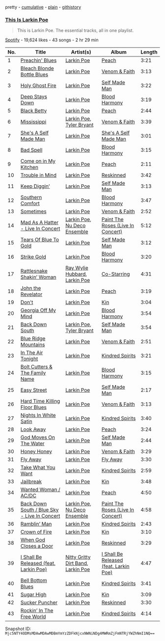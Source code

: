 pretty - [cumulative](/playlists/cumulative/37i9dQZF1DZ06evO4gv01w.md) - [plain](/playlists/plain/37i9dQZF1DZ06evO4gv01w) - [githistory](https://github.githistory.xyz/mackorone/spotify-playlist-archive/blob/main/playlists/plain/37i9dQZF1DZ06evO4gv01w)

### [This Is Larkin Poe](https://open.spotify.com/playlist/37i9dQZF1DZ06evO4gv01w)

> This is Larkin Poe\. The essential tracks, all in one playlist.

[Spotify](https://open.spotify.com/user/spotify) - 19,624 likes - 43 songs - 2 hr 29 min

| No. | Title | Artist(s) | Album | Length |
|---|---|---|---|---|
| 1 | [Preachin' Blues](https://open.spotify.com/track/2oVDBaesJPlOsvr3FmRIFW) | [Larkin Poe](https://open.spotify.com/artist/7d10VF1J4LqW7vrpPOngzm) | [Peach](https://open.spotify.com/album/0rvaC10w4nAe8NT8y2Zuwl) | 3:21 |
| 2 | [Bleach Blonde Bottle Blues](https://open.spotify.com/track/087pkHhO4DtAZ3AzFtNZGo) | [Larkin Poe](https://open.spotify.com/artist/7d10VF1J4LqW7vrpPOngzm) | [Venom & Faith](https://open.spotify.com/album/4XflGGrR7ASWoMNVfy7txI) | 3:13 |
| 3 | [Holy Ghost Fire](https://open.spotify.com/track/2cjmpXHMfblf5Z8Ddzav1w) | [Larkin Poe](https://open.spotify.com/artist/7d10VF1J4LqW7vrpPOngzm) | [Self Made Man](https://open.spotify.com/album/4jwVtyG5s22UpGqKOZishP) | 3:22 |
| 4 | [Deep Stays Down](https://open.spotify.com/track/2IbB995oiJcMJXTfkMHioG) | [Larkin Poe](https://open.spotify.com/artist/7d10VF1J4LqW7vrpPOngzm) | [Blood Harmony](https://open.spotify.com/album/1mjMp0hRihcOnePY4DTfHj) | 3:19 |
| 5 | [Black Betty](https://open.spotify.com/track/14b07Oyy41Y243WaJJivSO) | [Larkin Poe](https://open.spotify.com/artist/7d10VF1J4LqW7vrpPOngzm) | [Peach](https://open.spotify.com/album/0rvaC10w4nAe8NT8y2Zuwl) | 2:44 |
| 6 | [Mississippi](https://open.spotify.com/track/0JsQSLUInJGc5RmWAOBs9p) | [Larkin Poe](https://open.spotify.com/artist/7d10VF1J4LqW7vrpPOngzm), [Tyler Bryant](https://open.spotify.com/artist/2v92dBj0AnGGPVyuxesKZi) | [Venom & Faith](https://open.spotify.com/album/4XflGGrR7ASWoMNVfy7txI) | 3:39 |
| 7 | [She's A Self Made Man](https://open.spotify.com/track/7Bu4ET2R5zKAeqM68l3Oqk) | [Larkin Poe](https://open.spotify.com/artist/7d10VF1J4LqW7vrpPOngzm) | [She's A Self Made Man](https://open.spotify.com/album/6dzXBWjuzGjI5TQxJWBh7G) | 3:01 |
| 8 | [Bad Spell](https://open.spotify.com/track/5ixdi1J5GIRKmmwqJiyINe) | [Larkin Poe](https://open.spotify.com/artist/7d10VF1J4LqW7vrpPOngzm) | [Blood Harmony](https://open.spotify.com/album/0Xf5P65OiLJlSF9h6DmZqe) | 3:15 |
| 9 | [Come on in My Kitchen](https://open.spotify.com/track/579GL5nioUg1vxV1ilSFRR) | [Larkin Poe](https://open.spotify.com/artist/7d10VF1J4LqW7vrpPOngzm) | [Peach](https://open.spotify.com/album/0rvaC10w4nAe8NT8y2Zuwl) | 2:11 |
| 10 | [Trouble in Mind](https://open.spotify.com/track/0e3ElMapLJIe0uIchrFVBt) | [Larkin Poe](https://open.spotify.com/artist/7d10VF1J4LqW7vrpPOngzm) | [Reskinned](https://open.spotify.com/album/4UwbVHSo5yrp4jkOIrKsRo) | 3:42 |
| 11 | [Keep Diggin’](https://open.spotify.com/track/2wD0XO7uJWtwdp7p3U1YwI) | [Larkin Poe](https://open.spotify.com/artist/7d10VF1J4LqW7vrpPOngzm) | [Self Made Man](https://open.spotify.com/album/4jwVtyG5s22UpGqKOZishP) | 3:13 |
| 12 | [Southern Comfort](https://open.spotify.com/track/6SrhbwzEATeafnd0DmkiuA) | [Larkin Poe](https://open.spotify.com/artist/7d10VF1J4LqW7vrpPOngzm) | [Blood Harmony](https://open.spotify.com/album/1mjMp0hRihcOnePY4DTfHj) | 3:47 |
| 13 | [Sometimes](https://open.spotify.com/track/32EakGEjZPjasCLjHN5ktx) | [Larkin Poe](https://open.spotify.com/artist/7d10VF1J4LqW7vrpPOngzm) | [Venom & Faith](https://open.spotify.com/album/4XflGGrR7ASWoMNVfy7txI) | 2:52 |
| 14 | [Mad As A Hatter \- Live In Concert](https://open.spotify.com/track/0on0Y3tC9iHoPGYPBoJgFY) | [Larkin Poe](https://open.spotify.com/artist/7d10VF1J4LqW7vrpPOngzm), [Nu Deco Ensemble](https://open.spotify.com/artist/4GYUlFINfLTLni6bN7SbAK) | [Paint The Roses \(Live In Concert\)](https://open.spotify.com/album/2rIe2vSV47OAhOBLNtCWmu) | 5:12 |
| 15 | [Tears Of Blue To Gold](https://open.spotify.com/track/1Pcj2cc5mMvIUfZ7HgfHaD) | [Larkin Poe](https://open.spotify.com/artist/7d10VF1J4LqW7vrpPOngzm) | [Self Made Man](https://open.spotify.com/album/4jwVtyG5s22UpGqKOZishP) | 3:12 |
| 16 | [Strike Gold](https://open.spotify.com/track/4vuqP2NPI5QaxvBJll1kCO) | [Larkin Poe](https://open.spotify.com/artist/7d10VF1J4LqW7vrpPOngzm) | [Blood Harmony](https://open.spotify.com/album/0Xf5P65OiLJlSF9h6DmZqe) | 3:20 |
| 17 | [Rattlesnake Shakin’ Woman](https://open.spotify.com/track/4dfRbmnFnT5yjjqHJ4mcdM) | [Ray Wylie Hubbard](https://open.spotify.com/artist/4gQ8biCMcMrOuBdJx639Q0), [Larkin Poe](https://open.spotify.com/artist/7d10VF1J4LqW7vrpPOngzm) | [Co\-Starring](https://open.spotify.com/album/4vRwOE5KE82xb6n9uQi8ET) | 4:31 |
| 18 | [John the Revelator](https://open.spotify.com/track/1Ozg06SCQcx6yBoIie8Xo7) | [Larkin Poe](https://open.spotify.com/artist/7d10VF1J4LqW7vrpPOngzm) | [Peach](https://open.spotify.com/album/0rvaC10w4nAe8NT8y2Zuwl) | 3:19 |
| 19 | [Don't](https://open.spotify.com/track/53gcrsL88v3wfNiNqTZpxt) | [Larkin Poe](https://open.spotify.com/artist/7d10VF1J4LqW7vrpPOngzm) | [Kin](https://open.spotify.com/album/0mytUZFeUuGYr4abo8bf92) | 3:04 |
| 20 | [Georgia Off My Mind](https://open.spotify.com/track/5SjyB8pyvZC2MMdLO0aKuw) | [Larkin Poe](https://open.spotify.com/artist/7d10VF1J4LqW7vrpPOngzm) | [Blood Harmony](https://open.spotify.com/album/1mjMp0hRihcOnePY4DTfHj) | 3:54 |
| 21 | [Back Down South](https://open.spotify.com/track/3eAwGZfTnsKwE7k7OexXu7) | [Larkin Poe](https://open.spotify.com/artist/7d10VF1J4LqW7vrpPOngzm), [Tyler Bryant](https://open.spotify.com/artist/2v92dBj0AnGGPVyuxesKZi) | [Self Made Man](https://open.spotify.com/album/4jwVtyG5s22UpGqKOZishP) | 3:54 |
| 22 | [Blue Ridge Mountains](https://open.spotify.com/track/0X6wrG9bGZl5mz8Af6AaC7) | [Larkin Poe](https://open.spotify.com/artist/7d10VF1J4LqW7vrpPOngzm) | [Venom & Faith](https://open.spotify.com/album/4XflGGrR7ASWoMNVfy7txI) | 2:51 |
| 23 | [In The Air Tonight](https://open.spotify.com/track/6FuMaMKyjOqSnpIu89M1UU) | [Larkin Poe](https://open.spotify.com/artist/7d10VF1J4LqW7vrpPOngzm) | [Kindred Spirits](https://open.spotify.com/album/31HGWFxU5AgjAoMZH1t5ft) | 3:21 |
| 24 | [Bolt Cutters & The Family Name](https://open.spotify.com/track/1RCqVVgPQNfUT1LCEwGJnY) | [Larkin Poe](https://open.spotify.com/artist/7d10VF1J4LqW7vrpPOngzm) | [Blood Harmony](https://open.spotify.com/album/1mjMp0hRihcOnePY4DTfHj) | 3:15 |
| 25 | [Easy Street](https://open.spotify.com/track/1JbHMSiZowEjVrRhXh3XjZ) | [Larkin Poe](https://open.spotify.com/artist/7d10VF1J4LqW7vrpPOngzm) | [Self Made Man](https://open.spotify.com/album/4jwVtyG5s22UpGqKOZishP) | 2:17 |
| 26 | [Hard Time Killing Floor Blues](https://open.spotify.com/track/1zhltGZlmgZ2MAs5DZQD2q) | [Larkin Poe](https://open.spotify.com/artist/7d10VF1J4LqW7vrpPOngzm) | [Venom & Faith](https://open.spotify.com/album/4XflGGrR7ASWoMNVfy7txI) | 3:13 |
| 27 | [Nights In White Satin](https://open.spotify.com/track/5VuqRSDZ2qjA13Ngu8PDo0) | [Larkin Poe](https://open.spotify.com/artist/7d10VF1J4LqW7vrpPOngzm) | [Kindred Spirits](https://open.spotify.com/album/31HGWFxU5AgjAoMZH1t5ft) | 3:40 |
| 28 | [Look Away](https://open.spotify.com/track/3Fs7ryKbs2I90v1BCYWet0) | [Larkin Poe](https://open.spotify.com/artist/7d10VF1J4LqW7vrpPOngzm) | [Peach](https://open.spotify.com/album/0rvaC10w4nAe8NT8y2Zuwl) | 3:24 |
| 29 | [God Moves On The Water](https://open.spotify.com/track/7nn5dN7SAEsHkxITB9Kki6) | [Larkin Poe](https://open.spotify.com/artist/7d10VF1J4LqW7vrpPOngzm) | [Self Made Man](https://open.spotify.com/album/4jwVtyG5s22UpGqKOZishP) | 2:44 |
| 30 | [Honey Honey](https://open.spotify.com/track/2rtAiRiVR7flLVl1SDnNEF) | [Larkin Poe](https://open.spotify.com/artist/7d10VF1J4LqW7vrpPOngzm) | [Venom & Faith](https://open.spotify.com/album/4XflGGrR7ASWoMNVfy7txI) | 3:29 |
| 31 | [Fly Away](https://open.spotify.com/track/1exxuu9LFRjU12jZFmYjc5) | [Larkin Poe](https://open.spotify.com/artist/7d10VF1J4LqW7vrpPOngzm) | [Fly Away](https://open.spotify.com/album/4bEqT3WEG6xMGuHs5XPEbr) | 3:30 |
| 32 | [Take What You Want](https://open.spotify.com/track/7yzGHEaHdojlhWejgqwmkX) | [Larkin Poe](https://open.spotify.com/artist/7d10VF1J4LqW7vrpPOngzm) | [Kindred Spirits](https://open.spotify.com/album/31HGWFxU5AgjAoMZH1t5ft) | 2:59 |
| 33 | [Jailbreak](https://open.spotify.com/track/1AHc7OT7yz3BY9IDDAVD4i) | [Larkin Poe](https://open.spotify.com/artist/7d10VF1J4LqW7vrpPOngzm) | [Kin](https://open.spotify.com/album/0mytUZFeUuGYr4abo8bf92) | 3:48 |
| 34 | [Wanted Woman / AC/DC](https://open.spotify.com/track/73bHNhi5S8ms9XHJLEXbIn) | [Larkin Poe](https://open.spotify.com/artist/7d10VF1J4LqW7vrpPOngzm) | [Peach](https://open.spotify.com/album/0rvaC10w4nAe8NT8y2Zuwl) | 4:50 |
| 35 | [Back Down South / Blue Sky \- Live In Concert](https://open.spotify.com/track/12x2ehVZJy3ZXLYWxXwCL5) | [Larkin Poe](https://open.spotify.com/artist/7d10VF1J4LqW7vrpPOngzm), [Nu Deco Ensemble](https://open.spotify.com/artist/4GYUlFINfLTLni6bN7SbAK) | [Paint The Roses \(Live In Concert\)](https://open.spotify.com/album/2rIe2vSV47OAhOBLNtCWmu) | 4:58 |
| 36 | [Ramblin’ Man](https://open.spotify.com/track/259VJcGmSfzWzyR9sWxqTm) | [Larkin Poe](https://open.spotify.com/artist/7d10VF1J4LqW7vrpPOngzm) | [Kindred Spirits](https://open.spotify.com/album/31HGWFxU5AgjAoMZH1t5ft) | 2:43 |
| 37 | [Crown of Fire](https://open.spotify.com/track/3KVficEsEWertaGcY4r5ij) | [Larkin Poe](https://open.spotify.com/artist/7d10VF1J4LqW7vrpPOngzm) | [Kin](https://open.spotify.com/album/0mytUZFeUuGYr4abo8bf92) | 3:10 |
| 38 | [When God Closes a Door](https://open.spotify.com/track/2wYVL5QawLgPamUCw87TQw) | [Larkin Poe](https://open.spotify.com/artist/7d10VF1J4LqW7vrpPOngzm) | [Reskinned](https://open.spotify.com/album/4UwbVHSo5yrp4jkOIrKsRo) | 3:29 |
| 39 | [I Shall Be Released \(feat\. Larkin Poe\)](https://open.spotify.com/track/6w6ZTXBkcf4JurAR0ruRU5) | [Nitty Gritty Dirt Band](https://open.spotify.com/artist/7y70dch6JuuuNnwlsOQvwW), [Larkin Poe](https://open.spotify.com/artist/7d10VF1J4LqW7vrpPOngzm) | [I Shall Be Released \(feat\. Larkin Poe\)](https://open.spotify.com/album/21WX3fvuUwoP0k7GQo5NAo) | 4:47 |
| 40 | [Bell Bottom Blues](https://open.spotify.com/track/4rt1XgXMAoCT97MhMj8bou) | [Larkin Poe](https://open.spotify.com/artist/7d10VF1J4LqW7vrpPOngzm) | [Kindred Spirits](https://open.spotify.com/album/31HGWFxU5AgjAoMZH1t5ft) | 3:41 |
| 41 | [Sugar High](https://open.spotify.com/track/2wSZEb1pCkYoZn0jJs0CGd) | [Larkin Poe](https://open.spotify.com/artist/7d10VF1J4LqW7vrpPOngzm) | [Kin](https://open.spotify.com/album/0mytUZFeUuGYr4abo8bf92) | 3:09 |
| 42 | [Sucker Puncher](https://open.spotify.com/track/5RXqnZB37wzll5IPQLcBX4) | [Larkin Poe](https://open.spotify.com/artist/7d10VF1J4LqW7vrpPOngzm) | [Reskinned](https://open.spotify.com/album/4UwbVHSo5yrp4jkOIrKsRo) | 3:30 |
| 43 | [Rockin’ In The Free World](https://open.spotify.com/track/5PcXOrBmMkQ1iY77Hp7CXb) | [Larkin Poe](https://open.spotify.com/artist/7d10VF1J4LqW7vrpPOngzm) | [Kindred Spirits](https://open.spotify.com/album/31HGWFxU5AgjAoMZH1t5ft) | 4:14 |

Snapshot ID: `Mjc5NTY4ODMsMDAwMDAwMDBmYmYzZDFkNjcxNWNiNDg4MWRmZjFmNTRjYWZhNmI1NQ==`
